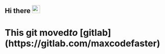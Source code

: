 <h2>Hi there <img src="https://media.giphy.com/media/hvRJCLFzcasrR4ia7z/giphy.gif" width="25px"></h2>

<h1><strong>This git moved<i>to</i> [gitlab](https://gitlab.com/maxcodefaster)</strong></h1>
